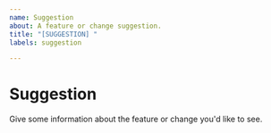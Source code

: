 ```yaml
---
name: Suggestion
about: A feature or change suggestion.
title: "[SUGGESTION] "
labels: suggestion

---
```


# Suggestion

Give some information about the feature or change you'd like to see.

